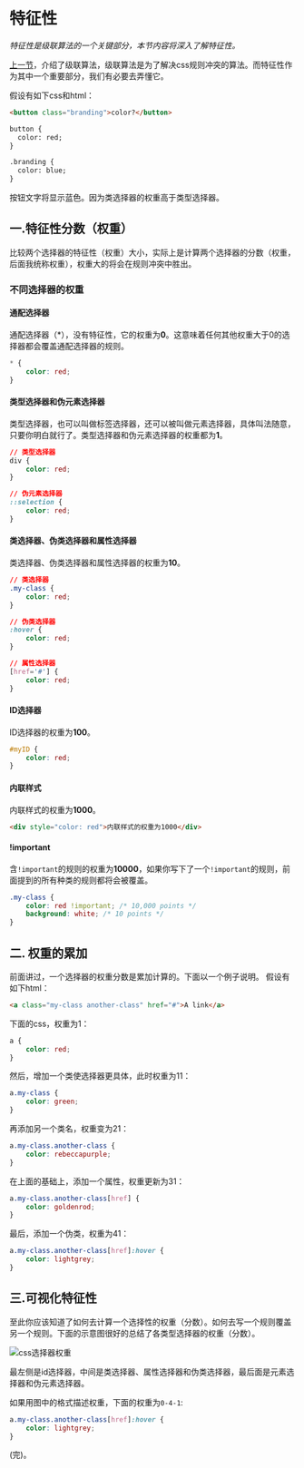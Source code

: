 # 特征性

*特征性是级联算法的一个关键部分，本节内容将深入了解特征性。*

[上一节](http://pengfeixc.com/tutorial/css/cascade)，介绍了级联算法，级联算法是为了解决css规则冲突的算法。而特征性作为其中一个重要部分，我们有必要去弄懂它。

假设有如下css和html：
```html
<button class="branding">color?</button>

button {
  color: red;
}

.branding {
  color: blue;
}
```
按钮文字将显示蓝色。因为类选择器的权重高于类型选择器。

## 一.特征性分数（权重）

比较两个选择器的特征性（权重）大小，实际上是计算两个选择器的分数（权重，后面我统称权重），权重大的将会在规则冲突中胜出。

### 不同选择器的权重

#### 通配选择器

通配选择器（*），没有特征性，它的权重为**0**。这意味着任何其他权重大于0的选择器都会覆盖通配选择器的规则。
```css
* {
    color: red;
}
```

#### 类型选择器和伪元素选择器

类型选择器，也可以叫做标签选择器，还可以被叫做元素选择器，具体叫法随意，只要你明白就行了。类型选择器和伪元素选择器的权重都为**1**。
```css
// 类型选择器
div {
    color: red;
}

// 伪元素选择器
::selection {
    color: red;
}
```
#### 类选择器、伪类选择器和属性选择器

类选择器、伪类选择器和属性选择器的权重为**10**。
```css
// 类选择器
.my-class {
    color: red;
}

// 伪类选择器
:hover {
    color: red;
}

// 属性选择器
[href='#'] {
    color: red;
}
```

#### ID选择器

ID选择器的权重为**100**。
```css
#myID {
    color: red;
}
```

#### 内联样式

内联样式的权重为**1000**。
```html
<div style="color: red">内联样式的权重为1000</div>
```

#### !important

含`!important`的规则的权重为**10000**，如果你写下了一个`!important`的规则，前面提到的所有种类的规则都将会被覆盖。
```css
.my-class {
    color: red !important; /* 10,000 points */
    background: white; /* 10 points */
}
```

## 二. 权重的累加

前面讲过，一个选择器的权重分数是累加计算的。下面以一个例子说明。
假设有如下html：
```html
<a class="my-class another-class" href="#">A link</a>
```

下面的css，权重为1：
```css
a {
    color: red;
}
```
然后，增加一个类使选择器更具体，此时权重为11：
```css
a.my-class {
    color: green;
}
```
再添加另一个类名，权重变为21：
```css
a.my-class.another-class {
    color: rebeccapurple;
}
```
在上面的基础上，添加一个属性，权重更新为31：
```css
a.my-class.another-class[href] {
    color: goldenrod;
}
```
最后，添加一个伪类，权重为41：
```css
a.my-class.another-class[href]:hover {
    color: lightgrey;
}
```

## 三.可视化特征性

至此你应该知道了如何去计算一个选择性的权重（分数）。如何去写一个规则覆盖另一个规则。下面的示意图很好的总结了各类型选择器的权重（分数）。

![css选择器权重](https://pengfeiw.github.io/images/blog/93.jpg)

最左侧是id选择器，中间是类选择器、属性选择器和伪类选择器，最后面是元素选择器和伪元素选择器。

如果用图中的格式描述权重，下面的权重为`0-4-1`:
```css
a.my-class.another-class[href]:hover {
    color: lightgrey;
}
```


(完)。
